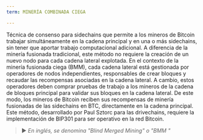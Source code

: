 ```yaml
---
term: MINERÍA COMBINADA CIEGA

---
```

Técnica de consenso para sidechains que permite a los mineros de Bitcoin trabajar simultáneamente en la cadena principal y en una o más sidechains, sin tener que aportar trabajo computacional adicional. A diferencia de la minería fusionada tradicional, este método no requiere la creación de un nuevo nodo para cada cadena lateral explotada. En el contexto de la minería fusionada ciega (BMM), cada cadena lateral está gestionada por operadores de nodos independientes, responsables de crear bloques y recaudar las recompensas asociadas en la cadena lateral. A cambio, estos operadores deben comprar pruebas de trabajo a los mineros de la cadena de bloques principal para validar sus bloques en la cadena lateral. De este modo, los mineros de Bitcoin reciben sus recompensas de minería fusionadas de las sidechains en BTC, directamente en la cadena principal. Este método, desarrollado por Paul Sztorc para las drivechains, requiere la implementación de BIP301 para ser operativo en la red Bitcoin.

> ► *En inglés, se denomina "Blind Merged Mining" o "BMM "*